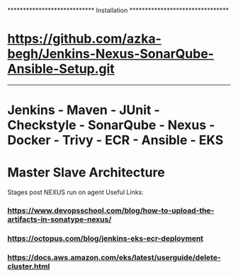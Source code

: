 **************************** Installation ********************************
# https://github.com/azka-begh/Jenkins-Nexus-SonarQube-Ansible-Setup.git
*************************************************************************
# Jenkins - Maven - JUnit - Checkstyle - SonarQube - Nexus - Docker - Trivy - ECR - Ansible - EKS
# Master Slave Architecture
Stages post NEXUS run on agent
Useful Links:
### https://www.devopsschool.com/blog/how-to-upload-the-artifacts-in-sonatype-nexus/
### https://octopus.com/blog/jenkins-eks-ecr-deployment
### https://docs.aws.amazon.com/eks/latest/userguide/delete-cluster.html
